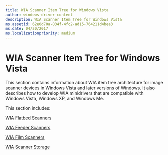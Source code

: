 ```yaml
---
title: WIA Scanner Item Tree for Windows Vista
author: windows-driver-content
description: WIA Scanner Item Tree for Windows Vista
ms.assetid: 62e0d70a-834f-4fc2-ad15-764211d4bea3
ms.date: 04/20/2017
ms.localizationpriority: medium
---
```


# WIA Scanner Item Tree for Windows Vista





This section contains information about WIA item tree architecture for image scanner devices in Windows Vista and later versions of Windows. It also describes how to develop WIA minidrivers that are compatible with Windows Vista, Windows XP, and Windows Me.

This section includes:

[WIA Flatbed Scanners](wia-flatbed-scanners.md)

[WIA Feeder Scanners](wia-feeder-scanners.md)

[WIA Film Scanners](wia-film-scanners.md)

[WIA Scanner Storage](wia-scanner-storage.md)

 

 




